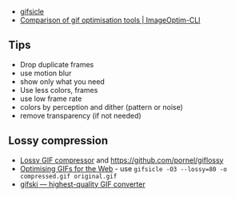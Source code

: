 - [gifsicle](http://www.lcdf.org/gifsicle/)
- [Comparison of gif optimisation tools | ImageOptim-CLI](http://jamiemason.github.io/ImageOptim-CLI/comparison/gif/photoshop/desc/)

## Tips

- Drop duplicate frames
- use motion blur
- show only what you need
- Use less colors, frames
- use low frame rate
- colors by perception and dither (pattern or noise)
- remove transparency (if not needed)

## Lossy compression

- [Lossy GIF compressor](https://kornel.ski/lossygif) and https://github.com/pornel/giflossy
- [Optimising GIFs for the Web](https://bitsofco.de/optimising-gifs/) - use `gifsicle -O3 --lossy=80 -o compressed.gif original.gif`
- [gifski — highest-quality GIF converter](https://gif.ski/)
